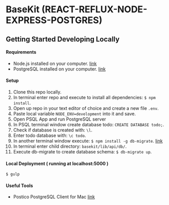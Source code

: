 # BaseKit (REACT-REFLUX-NODE-EXPRESS-POSTGRES)

## Getting Started Developing Locally

#### Requirements
- Node.js installed on your computer. [link](http://blog.teamtreehouse.com/install-node-js-npm-mac)
- PostgreSQL installed on your computer. [link](http://postgresapp.com/)

#### Setup
1. Clone this repo locally.
2. In terminal enter repo and execute to install all dependencies: `$ npm install`.
3. Open up repo in your text editor of choice and create a new file `.env`.
4. Paste local variable `NODE_ENV=development` into it and save.
5. Open PSQL App and run PostgreSQL server
6. In PSQL terminal window create database todo: `CREATE DATABASE todo;`.
7. Check if database is created with: `\l`.
8. Enter todo database with: `\c todo`.
8. In another terminal window execute: `$ npm install -g db-migrate`. [link](https://github.com/db-migrate/node-db-migrate)
10. In terminal enter child directory: `basekit/lib/api/db/`.
11. Execute db-migrate to create database schema: `$ db-migrate up`.

#### Local Deployment ( running at localhost:5000 )

```
$ gulp
```

#### Useful Tools
- Postico PostgreSQL Client for Mac [link](https://eggerapps.at/postico/)
